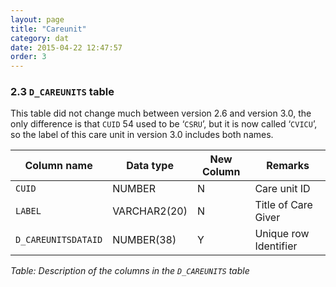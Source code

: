 ```yaml
---
layout: page
title: "Careunit"
category: dat
date: 2015-04-22 12:47:57
order: 3
---
```


### 2.3 ```D_CAREUNITS``` table

This table did not change much between version 2.6 and version 3.0, the
only difference is that ```CUID``` 54 used to be ‘```CSRU```’, but it is now called ‘```CVICU```’, so the label of this care unit in version 3.0 includes both names.

Column name | Data type | New Column | Remarks
--- | --- | --- | ---
```CUID``` | NUMBER | N | Care unit ID
```LABEL``` | VARCHAR2(20) | N | Title of Care Giver
```D_CAREUNITSDATAID``` | NUMBER(38) | Y | Unique row Identifier

*Table: Description of the columns in the ```D_CAREUNITS``` table*

  